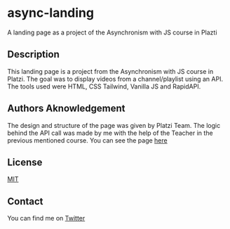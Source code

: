 # async-landing
A landing page as a project of the Asynchronism with JS course in Plazti
## Description
This landing page is a project from the Asynchronism with JS course in Platzi. The goal was to display videos from a channel/playlist using an API. The tools used were HTML, CSS Tailwind, Vanilla JS and RapidAPI.
## Authors Aknowledgement
The design and structure of the page was given by Platzi Team. The logic behind the API call was made by me with the help of the Teacher in the previous mentioned course. You can see the page [here](https://github.com/ionuser13/async-landing)
## License
[MIT](https://choosealicense.com/licenses/mit/)
## Contact
You can find me on [Twitter](https://twitter.com/ionuser03)
